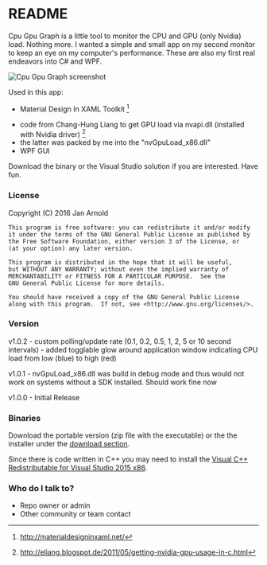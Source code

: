 # README #

Cpu Gpu Graph is a little tool to monitor the CPU and GPU (only Nvidia) load. Nothing more. I wanted a simple and small app on my second monitor to keep an eye on my computer's performance. These are also my first real endeavors into C# and WPF.

![Cpu Gpu Graph screenshot](http://semper.space/CGG/Screenshot_01.png "Cpu Gpu Graph")

Used in this app:

* Material Design In XAML Toolkit [^1]
+ code from Chang-Hung Liang to get GPU load via nvapi.dll (installed with Nvidia driver) [^2]
+ the latter was packed by me into the "nvGpuLoad_x86.dll"
+ WPF GUI

[^1]: http://materialdesigninxaml.net/
[^2]: http://eliang.blogspot.de/2011/05/getting-nvidia-gpu-usage-in-c.html

Download the binary or the Visual Studio solution if you are interested. Have fun.

### License ###

Copyright (C) 2016  Jan Arnold

	This program is free software: you can redistribute it and/or modify
	it under the terms of the GNU General Public License as published by
	the Free Software Foundation, either version 3 of the License, or
	(at your option) any later version.

	This program is distributed in the hope that it will be useful,
	but WITHOUT ANY WARRANTY; without even the implied warranty of
	MERCHANTABILITY or FITNESS FOR A PARTICULAR PURPOSE.  See the
	GNU General Public License for more details.

	You should have received a copy of the GNU General Public License
	along with this program.  If not, see <http://www.gnu.org/licenses/>.

### Version ###

v1.0.2 - custom polling/update rate (0.1, 0.2, 0.5, 1, 2, 5 or 10 second intervals)
       - added togglable glow around application window indicating CPU load from low (blue) to high (red)

v1.0.1 - nvGpuLoad_x86.dll was build in debug mode and thus would not work on systems without a SDK installed. Should work fine now

v1.0.0 - Initial Release

### Binaries ###

Download the portable version (zip file with the executable) or the the installer under the [download section](https://bitbucket.org/splo0sh/cpugpugraph/downloads).

Since there is code written in C++ you may need to install the [Visual C++ Redistributable for Visual Studio 2015 x86](https://www.microsoft.com/en-us/download/details.aspx?id=48145).

### Who do I talk to? ###

* Repo owner or admin
* Other community or team contact